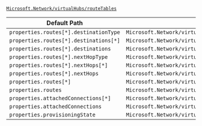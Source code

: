[`Microsoft.Network/virtualHubs/routeTables`](https://docs.microsoft.com/en-us/azure/templates/microsoft.network/virtualhubs/routetables)

| Default Path | Alias |
|---|---|
| `properties.routes[*].destinationType` | `Microsoft.Network/virtualHubs/routeTables/routes[*].destinationType` |
| `properties.routes[*].destinations[*]` | `Microsoft.Network/virtualHubs/routeTables/routes[*].destinations[*]` |
| `properties.routes[*].destinations` | `Microsoft.Network/virtualHubs/routeTables/routes[*].destinations` |
| `properties.routes[*].nextHopType` | `Microsoft.Network/virtualHubs/routeTables/routes[*].nextHopType` |
| `properties.routes[*].nextHops[*]` | `Microsoft.Network/virtualHubs/routeTables/routes[*].nextHops[*]` |
| `properties.routes[*].nextHops` | `Microsoft.Network/virtualHubs/routeTables/routes[*].nextHops` |
| `properties.routes[*]` | `Microsoft.Network/virtualHubs/routeTables/routes[*]` |
| `properties.routes` | `Microsoft.Network/virtualHubs/routeTables/routes` |
| `properties.attachedConnections[*]` | `Microsoft.Network/virtualHubs/routeTables/attachedConnections[*]` |
| `properties.attachedConnections` | `Microsoft.Network/virtualHubs/routeTables/attachedConnections` |
| `properties.provisioningState` | `Microsoft.Network/virtualHubs/routeTables/provisioningState` |


